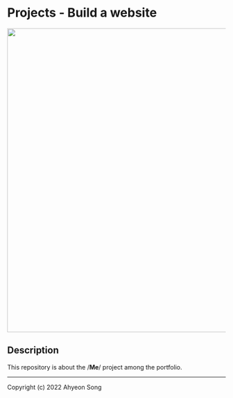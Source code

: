 # Projects - Build a website
<img src="https://ifh.cc/g/ofVzHW.jpg"  width="700">


**Description**
----


This repository is about the /**Me**/ project among the portfolio.


---
Copyright (c) 2022 Ahyeon Song
